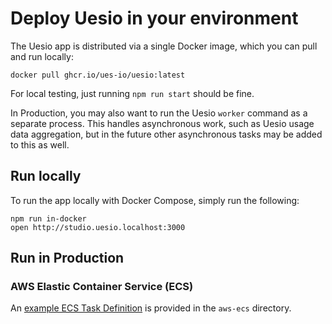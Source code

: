 # Deploy Uesio in your environment

The Uesio app is distributed via a single Docker image, which you can pull and run locally:

```
docker pull ghcr.io/ues-io/uesio:latest
```

For local testing, just running `npm run start` should be fine.

In Production, you may also want to run the Uesio `worker` command as a separate process. This handles asynchronous work, such as Uesio usage data aggregation, but in the future other asynchronous tasks may be added to this as well.

## Run locally

To run the app locally with Docker Compose, simply run the following:

```
npm run in-docker
open http://studio.uesio.localhost:3000
```

## Run in Production

### AWS Elastic Container Service (ECS)

An [example ECS Task Definition]([./aws-ecs/taskdefinition-web-app.json]) is provided in the `aws-ecs` directory.
